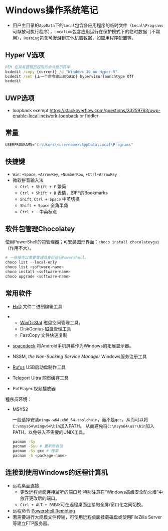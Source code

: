 # Windows操作系统笔记

- 用户主目录的`AppData`下的`Local`包含各应用程序的临时文件（`Local\Programs`可存放可执行程序），`LocalLow`包含应用运行在保护模式下的临时数据（不常用），`Roaming`包含可漫游到其他机器数据，如应用程序配置等。

## Hyper V选项

```cmd
REM 在具有管理员权限的命令提示符中
bcdedit /copy {current} /d "Windows 10 no Hyper-V"
bcdedit /set {上一个命令输出的GUID} hypervisorlaunchtype Off
bcdedit
```

## UWP选项

- loopback exempt <https://stackoverflow.com/questions/33259763/uwp-enable-local-network-loopback> or fiddler

## 常量

```cmd
USERPROGRAMS="C:\Users\<username>\AppData\Local\Programs"
```

## 快捷键

- `Win`: `+Space`, `+ArrowKey`, `+NumberRow`, `+Ctrl+ArrowKey`
- 微软拼音输入法
  - `Ctrl + Shift + F` 繁简
  - `Ctrl + Shift + B` 表情，即FF的Bookmarks
  - `Shift`, `Ctrl + Space` 中英切换
  - `Shift + Space` 全角半角
  - `Ctrl + .` 中英标点

## 软件包管理Chocolatey

使用PowerShell的包管理器；可安装图形界面：`choco install chocolateygui`（作用不大）。

```ps1
# 一些操作以需要管理员身份运行Powershell。
choco list --local-only
choco list <software-name>
choco install <software-name>
choco upgrade <software-name>
```

## 常用软件

- [HxD](https://mh-nexus.de/en/hxd/) 文件二进制编辑工具
-
  - [WinDirStat](https://windirstat.net/) 磁盘空间管理工具。
  - DiskGenius 磁盘管理工具
  - FastCopy 文件快速复制

- [spacedeck](http://spacedesk.com/) 将Android手机屏幕作为Windows的拓展显示器。
- NSSM, *the Non-Sucking Service Manager* Windows服务注册工具
- [Rufus](https://rufus.ie/) USB启动盘制作工具
- Teleport Ultra 网页缓存工具
- PotPlayer 视频播放器

程序员环境：

- MSYS2

    一般选择安装`mingw-w64-x86_64-toolchain`，而不是`gcc`，从而可以将`C:\msys64\mingw64\bin`加入PATH。
    从而避免将`C:\msys64\usr\bin`加入PATH，以免导入不需要的UNIX工具。

    ```sh
    pacman -Sy
    pacman -Syu # 更新所有包
    pacman -Ss gcc # 搜索
    pacman -S <package-name>
    ```

## 连接到使用Windows的远程计算机

- 远程桌面连接
  - [更改远程桌面连接监听的端口号](https://docs.microsoft.com/en-us/windows-server/remote/remote-desktop-services/clients/change-listening-port) 特别注意在“Windows高级安全防火墙”中放开更改后的端口。
  - `Ctrl + ALT + BREAK`可在远程桌面连接的全屏/窗口化之间切换。
- 远程命令 [Powershell Remoting](https://docs.microsoft.com/zh-cn/powershell/scripting/learn/remoting/running-remote-commands?view=powershell-6)
- 若需要进行大规模文件传输，可使用远程桌面挂载磁盘或使用FileZilla Server等建立FTP服务器。
